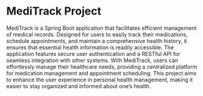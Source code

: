 # MediTrack Project


MediTrack is a Spring Boot application that facilitates efficient management of medical records. Designed for users to easily track their medications, schedule appointments, and maintain a comprehensive health history, it ensures that essential health information is readily accessible. The application features secure user authentication and a RESTful API for seamless integration with other systems. With MediTrack, users can effortlessly manage their healthcare needs, providing a centralized platform for medication management and appointment scheduling. This project aims to enhance the user experience in personal health management, making it easier to stay organized and informed about one’s health.
